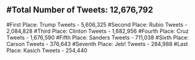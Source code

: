 #Total Number of Tweets: 12,676,792 
---
#First Place: Trump Tweets - 5,606,325
#Second Place: Rubio Tweets - 2,084,828
#Third Place: Clinton Tweets - 1,682,956
#Fourth Place: Cruz Tweets - 1,676,590
#Fifth Place: Sanders Tweets - 711,038
#Sixth Place: Carson Tweets - 376,643
#Seventh Place: Jeb! Tweets - 284,988
#Last Place: Kasich Tweets - 254,440
